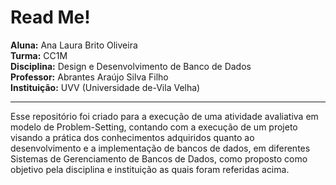 
# Read Me!

**Aluna:** Ana Laura Brito Oliveira </br>
**Turma:** CC1M </br>
**Disciplina:** Design e Desenvolvimento de Banco de Dados </br>
**Professor:** Abrantes Araújo Silva Filho </br>
**Instituição:** UVV (Universidade de-Vila Velha)</br>

****

<p> Esse repositório foi criado para a execução de uma atividade avaliativa em modelo de Problem-Setting, contando com a execução de um projeto visando a prática dos conhecimentos adquiridos quanto ao desenvolvimento e a implementação de bancos de dados, em diferentes Sistemas de Gerenciamento de Bancos de Dados, como proposto como objetivo pela disciplina e instituição as quais foram referidas acima.</p>
